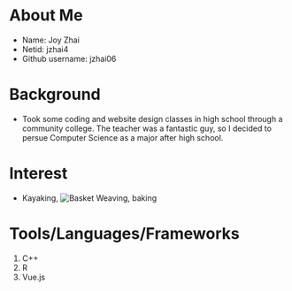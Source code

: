 # About Me
- Name: Joy Zhai 
- Netid: jzhai4
- Github username: jzhai06

# Background
- Took some coding and website design classes in high school through a community college. The teacher was a fantastic guy, so I decided to persue Computer Science as a major after high school.  

# Interest
- Kayaking, ![Basket Weaving](https://en.wikipedia.org/wiki/Basket_weaving), baking

# Tools/Languages/Frameworks
1. C++
2. R
3. Vue.js
